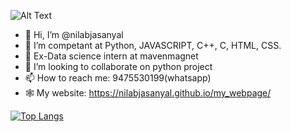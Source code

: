 ![Alt Text](https://media.giphy.com/media/o0vwzuFwCGAFO/giphy.gif)
- 👋 Hi, I’m @nilabjasanyal
- 👀 I’m competant at Python, JAVASCRIPT, C++, C, HTML, CSS.
- 🌱 Ex-Data science intern at mavenmagnet
- 💞️ I’m looking to collaborate on python project
- 📫 How to reach me: 9475530199(whatsapp)
- 🕸  My website: https://nilabjasanyal.github.io/my_webpage/





[![Top Langs](https://github-readme-stats.vercel.app/api/top-langs/?username=nilabjasanyal&show_icons=true&theme=radical)](https://github.com/nilabjasanyal/github-readme-stats)



<!---
nilabjasanyal/nilabjasanyal is a ✨ special ✨ repository because its `README.md` (this file) appears on your GitHub profile.
You can click the Preview link to take a look at your changes.

[![My GitHub stats](https://github-readme-stats.vercel.app/api?username=nilabjasanyal&show_icons=true&theme=radical)
](https://github.com/nilabjasanyal/github-readme-stats)
--->
